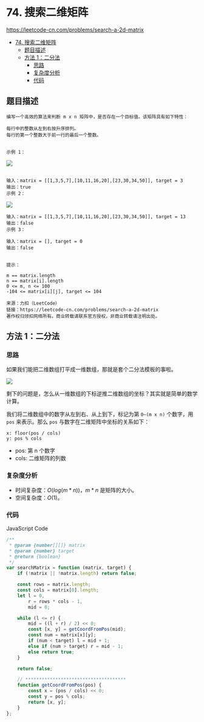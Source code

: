 # 74. 搜索二维矩阵

https://leetcode-cn.com/problems/search-a-2d-matrix

- [74. 搜索二维矩阵](#74-搜索二维矩阵)
  - [题目描述](#题目描述)
  - [方法 1：二分法](#方法-1二分法)
    - [思路](#思路)
    - [复杂度分析](#复杂度分析)
    - [代码](#代码)

## 题目描述

```
编写一个高效的算法来判断 m x n 矩阵中，是否存在一个目标值。该矩阵具有如下特性：

每行中的整数从左到右按升序排列。
每行的第一个整数大于前一行的最后一个整数。
 

示例 1：
```

![](https://assets.leetcode.com/uploads/2020/10/05/mat.jpg)

```

输入：matrix = [[1,3,5,7],[10,11,16,20],[23,30,34,50]], target = 3
输出：true
示例 2：
```

![](https://assets.leetcode-cn.com/aliyun-lc-upload/uploads/2020/11/25/mat2.jpg)

```
输入：matrix = [[1,3,5,7],[10,11,16,20],[23,30,34,50]], target = 13
输出：false
示例 3：

输入：matrix = [], target = 0
输出：false
 

提示：

m == matrix.length
n == matrix[i].length
0 <= m, n <= 100
-104 <= matrix[i][j], target <= 104

来源：力扣（LeetCode）
链接：https://leetcode-cn.com/problems/search-a-2d-matrix
著作权归领扣网络所有。商业转载请联系官方授权，非商业转载请注明出处。
```

## 方法 1：二分法

### 思路

如果我们能把二维数组打平成一维数组，那就是套个二分法模板的事啦。

![](https://cdn.jsdelivr.net/gh/suukii/91-days-algorithm/assets/74_0.png)

剩下的问题是，怎么从一维数组的下标逆推二维数组的坐标？其实就是简单的数学计算。

我们将二维数组中的数字从左到右、从上到下，标记为第 `0~(m x n)` 个数字，用 `pos` 来表示。那么 `pos` 与数字在二维矩阵中坐标的关系如下：

```
x: floor(pos / cols)
y: pos % cols
```

-   pos: 第 n 个数字
-   cols: 二维矩阵的列数

### 复杂度分析

-   时间复杂度：$O(log(m*n))$，$m * n$ 是矩阵的大小。
-   空间复杂度：$O(1)$。

### 代码

JavaScript Code

```js
/**
 * @param {number[][]} matrix
 * @param {number} target
 * @return {boolean}
 */
var searchMatrix = function (matrix, target) {
    if (!matrix || !matrix.length) return false;

    const rows = matrix.length;
    const cols = matrix[0].length;
    let l = 0,
        r = rows * cols - 1,
        mid = 0;

    while (l <= r) {
        mid = ((l + r) / 2) << 0;
        const [x, y] = getCoordFromPos(mid);
        const num = matrix[x][y];
        if (num < target) l = mid + 1;
        else if (num > target) r = mid - 1;
        else return true;
    }

    return false;

    // *************************************
    function getCoordFromPos(pos) {
        const x = (pos / cols) << 0;
        const y = pos % cols;
        return [x, y];
    }
};
```
